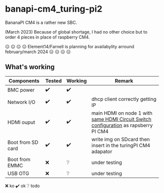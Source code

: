 # banapi-cm4_turing-pi2

BananaPI CM4 is a rather new SBC. 

(March 2023) Because of global shortage, I had no other choice but to order 4 pieces in place of raspberry CM4.

:expressionless: :expressionless: :expressionless: :expressionless: Element14/Farnell is planning for availabylity arround february/march 2024 :expressionless: :expressionless: :expressionless: :expressionless:

## What's working



Components |Tested | Working  | Remark
---|---|---| --
BMC power | :heavy_check_mark:|:heavy_check_mark: | 
Network I/O | :heavy_check_mark:|:heavy_check_mark: | dhcp client correctly getting IP
HDMI ouput| :heavy_check_mark: |:heavy_check_mark:| main HDMI on node 1 with [same HDMI Circuit Switch configuration](https://help.turingpi.com/hc/en-us/articles/8685766680477-Specifications-and-I-O-Ports#f231ec3c) as rapsberry PI CM4
Boot from SD card| :heavy_check_mark: |:heavy_check_mark:| write img on SDcard then insert in the turingPI CM4 adapator
Boot from EMMC | :x: |:grey_question: | under testing
USB OTG | :x: |:grey_question: | under testing

:x: ko :heavy_check_mark: ok :grey_question: todo